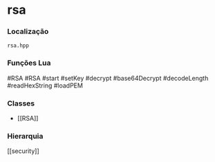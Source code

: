 # rsa

### Localização
`rsa.hpp`

### Funções Lua
#RSA
#RSA
#start
#setKey
#decrypt
#base64Decrypt
#decodeLength
#readHexString
#loadPEM

### Classes
- [[RSA]]

### Hierarquia
[[security]]
